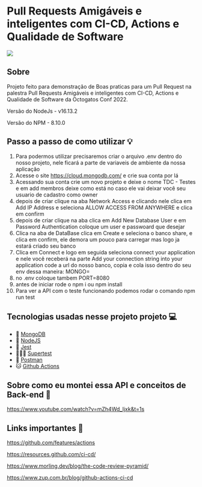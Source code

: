 # Pull Requests Amigáveis e inteligentes com CI-CD, Actions e Qualidade de Software

![](https://i.pinimg.com/originals/2d/8e/e8/2d8ee815146390d567706f2c7b5c2916.gif)

## Sobre
Projeto feito para demonstração de Boas praticas para um Pull Request na palestra Pull Requests Amigáveis e inteligentes com CI-CD, Actions e Qualidade de Software da Octogatos Conf 2022.

Versão do NodeJs - v16.13.2

Versão do NPM - 8.10.0

## Passo a passo de como utilizar 💡


1. Para podermos utilizar precisaremos criar o arquivo .env dentro do nosso projeto, nele ficará a parte de variaveis de ambiente da nossa aplicação
2. Acesse o site https://cloud.mongodb.com/ e crie sua conta por lá
3. Acessando sua conta crie um novo projeto e deixe o nome TDC - Testes e em add membros deixe como está no caso ele vai deixar você seu usuario de cadastro como owner
4. depois de criar clique na aba Network Access e clicando nele clica em Add IP Address e seleciona ALLOW ACCESS FROM ANYWHERE e clica em confirm
5. depois de criar clique na aba clica em Add New Database User e em Password Authentication coloque um user e passwoard que desejar
6. Clica na aba de DataBase clica em Create e seleciona o banco share, e clica em confirm, ele demora um pouco para carregar mas logo ja estará criado seu banco
7. Clica em Connect e logo em seguida seleciona connect your application e nele você  receberá na parte Add your connection string into your application code a url do nosso banco, copia e cola isso dentro do seu env dessa maneira: MONGO=<suaURL>
8. no .env coloque tambem PORT=8080
9. antes de iniciar rode o npm i ou npm install
10. Para ver a API com o teste funcionando podemos rodar o comando npm run test

## Tecnologias usadas nesse projeto projeto 💻

- 🍃 [MongoDB](https://www.mongodb.com/pt-br)
- 💎 [NodeJS](https://nodejs.org/en/)
- 🤡 [Jest](https://jestjs.io/)
- 🦸🏾‍♀️ [Supertest](https://www.npmjs.com/package/supertest)
- 💌 [Postman](https://www.postman.com/)
- 🐱 [Github Actions](https://github.com/features/actions)
  
## Sobre como eu montei essa API e conceitos de Back-end 🦋

https://www.youtube.com/watch?v=mZh4Wd_Ijxk&t=1s

## Links importantes 💙

https://github.com/features/actions

https://resources.github.com/ci-cd/

https://www.morling.dev/blog/the-code-review-pyramid/

https://www.zup.com.br/blog/github-actions-ci-cd


